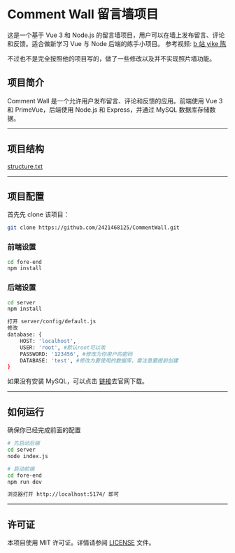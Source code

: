 # Comment Wall 留言墙项目

这是一个基于 Vue 3 和 Node.js 的留言墙项目，用户可以在墙上发布留言、评论和反馈。适合做新学习 Vue 与 Node 后端的练手小项目。
参考视频: [b 站 yike 陈](https://www.bilibili.com/video/BV1Qk4y1j7Tc/?spm_id_from=333.1007.top_right_bar_window_default_collection.content.click&vd_source=93510acc4e95ab3830c04930c258df47)

不过也不是完全按照他的项目写的，做了一些修改以及并不实现照片墙功能。

## 项目简介

Comment Wall 是一个允许用户发布留言、评论和反馈的应用。前端使用 Vue 3 和 PrimeVue，后端使用 Node.js 和 Express，并通过 MySQL 数据库存储数据。

---

## 项目结构

[structure.txt](./structure.txt)

---

## 项目配置

首先先 clone 该项目：

```sh
git clone https://github.com/2421468125/CommentWall.git
```

### 前端设置

```sh
cd fore-end
npm install
```

### 后端设置

```sh
cd server
npm install

打开 server/config/default.js
修改
database: {
    HOST: 'localhost',
    USER: 'root', #默认root可以改
    PASSWORD: '123456', #修改为你用户的密码
    DATABASE: 'test', #修改为要使用的数据库，需注意要提前创建
}
```

如果没有安装 MySQL，可以点击 [链接]('https://www.mysql.com/cn/downloads/')去官网下载。

---

## 如何运行

确保你已经完成前面的配置

```sh
# 先启动后端
cd server
node index.js

# 启动前端
cd fore-end
npm run dev

浏览器打开 http://localhost:5174/ 即可
```

---

## 许可证

本项目使用 MIT 许可证。详情请参阅 [LICENSE](./LICENSE) 文件。
